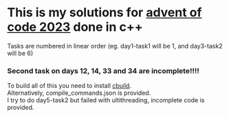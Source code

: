 # This is my solutions for [advent of code 2023](https://adventofcode.com/2023) done in c++
Tasks are numbered in linear order (eg. day1-task1 will be 1, and day3-task2 will be 6)
### Second task on days 12, 14, 33 and 34 are incomplete!!!! 
To build all of this you need to install [cbuild](https://sourceforge.net/projects/cbuild/).  
Alternatively, compile_commands.json is provided.  
I try to do day5-task2 but failed with ultithreading, incomplete code is provided.